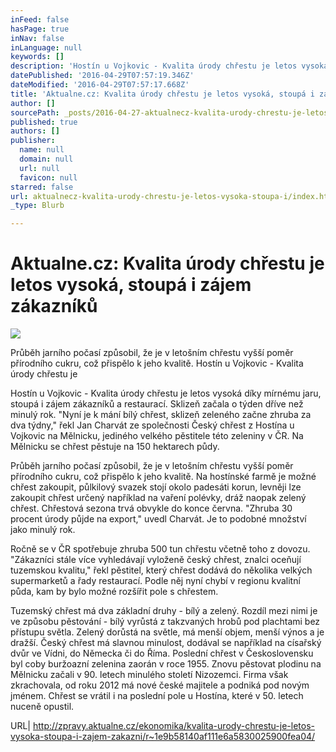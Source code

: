 ```yaml
---
inFeed: false
hasPage: true
inNav: false
inLanguage: null
keywords: []
description: 'Hostín u Vojkovic - Kvalita úrody chřestu je letos vysoká díky mírnému jaru, stoupá i zájem zákazníků a restaurací. Sklizeň začala o týden dříve než minulý rok. "Nyní je k mání bílý chřest, sklizeň zeleného začne zhruba za dva týdny," řekl Jan Charvát ze společnosti Český chřest z Hostína u Vojkovic na Mělnicku, jediného velkého pěstitele této zeleniny v ČR. Na Mělnicku se chřest pěstuje na 150 hektarech půdy. '
datePublished: '2016-04-29T07:57:19.346Z'
dateModified: '2016-04-29T07:57:17.668Z'
title: 'Aktualne.cz: Kvalita úrody chřestu je letos vysoká, stoupá i zájem zákazníků'
author: []
sourcePath: _posts/2016-04-27-aktualnecz-kvalita-urody-chrestu-je-letos-vysoka-stoupa-i.md
published: true
authors: []
publisher:
  name: null
  domain: null
  url: null
  favicon: null
starred: false
url: aktualnecz-kvalita-urody-chrestu-je-letos-vysoka-stoupa-i/index.html
_type: Blurb

---
```

# Aktualne.cz: Kvalita úrody chřestu je letos vysoká, stoupá i zájem zákazníků
![](https://s3-us-west-2.amazonaws.com/the-grid-img/p/336d29dbd6d45651d29da6c5272f69f49709090b.jpg)

Průběh jarního počasí způsobil, že je v letošním chřestu vyšší poměr přírodního cukru, což přispělo k jeho kvalitě. Hostín u Vojkovic - Kvalita úrody chřestu je 

Hostín u Vojkovic - Kvalita úrody chřestu je letos vysoká díky mírnému jaru, stoupá i zájem zákazníků a restaurací. Sklizeň začala o týden dříve než minulý rok. "Nyní je k mání bílý chřest, sklizeň zeleného začne zhruba za dva týdny," řekl Jan Charvát ze společnosti Český chřest z Hostína u Vojkovic na Mělnicku, jediného velkého pěstitele této zeleniny v ČR. Na Mělnicku se chřest pěstuje na 150 hektarech půdy. 

Průběh jarního počasí způsobil, že je v letošním chřestu vyšší poměr přírodního cukru, což přispělo k jeho kvalitě. Na hostínské farmě je možné chřest zakoupit, půlkilový svazek stojí okolo padesáti korun, levněji lze zakoupit chřest určený například na vaření polévky, dráž naopak zelený chřest. Chřestová sezona trvá obvykle do konce června. "Zhruba 30 procent úrody půjde na export," uvedl Charvát. Je to podobné množství jako minulý rok. 

Ročně se v ČR spotřebuje zhruba 500 tun chřestu včetně toho z dovozu. "Zákazníci stále více vyhledávají vyloženě český chřest, znalci oceňují tuzemskou kvalitu," řekl pěstitel, který chřest dodává do několika velkých supermarketů a řady restaurací. Podle něj nyní chybí v regionu kvalitní půda, kam by bylo možné rozšířit pole s chřestem. 

Tuzemský chřest má dva základní druhy - bílý a zelený. Rozdíl mezi nimi je ve způsobu pěstování - bílý vyrůstá z takzvaných hrobů pod plachtami bez přístupu světla. Zelený dorůstá na světle, má menší objem, menší výnos a je dražší. Český chřest má slavnou minulost, dodával se například na císařský dvůr ve Vídni, do Německa či do Říma. Poslední chřest v Československu byl coby buržoazní zelenina zaorán v roce 1955\. Znovu pěstovat plodinu na Mělnicku začali v 90\. letech minulého století Nizozemci. Firma však zkrachovala, od roku 2012 má nové české majitele a podniká pod novým jménem. Chřest se vrátil i na poslední pole u Hostína, které v 50\. letech nuceně opustil. 

URL| http://zpravy.aktualne.cz/ekonomika/kvalita-urody-chrestu-je-letos-vysoka-stoupa-i-zajem-zakazni/r~1e9b58140af111e6a5830025900fea04/